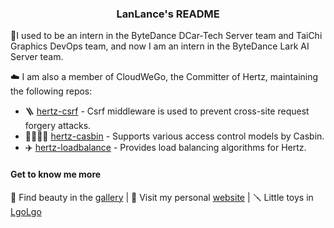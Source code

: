 <h3 align="center">LanLance's README</h3>

<p>🌁I used to be an intern in the ByteDance DCar-Tech Server team and TaiChi Graphics DevOps team, and now I am an intern in the ByteDance Lark AI Server team.</p>

<p>☁️ I am also a member of CloudWeGo, the Committer of Hertz, maintaining the following repos:</p>

- 🪜 [hertz-csrf](https://github.com/hertz-contrib/csrf) - Csrf middleware is used to prevent cross-site request forgery attacks.
- 👩‍👩‍👧‍👧 [hertz-casbin](https://github.com/hertz-contrib/casbin) - Supports various access control models by Casbin.
- ✈️ [hertz-loadbalance](https://github.com/hertz-contrib/loadbalance) - Provides load balancing algorithms for Hertz.

<h4>Get to know me more</h4>

📸 Find beauty in the [gallery](https://photo.lanlance.cn/) | 🎪 Visit my personal [website](https://lanlance.cn/) | 🪛 Little toys in [LgoLgo](https://github.com/LgoLgo)

